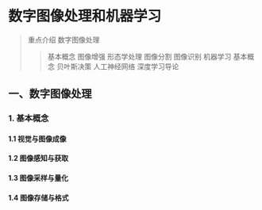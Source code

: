 # 数字图像处理和机器学习
> 重点介绍
> 数字图像处理
>> 基本概念
>> 图像增强
>> 形态学处理
>> 图像分割
>> 图像识别
> 机器学习
>> 基本概念
>> 贝叶斯决策
>> 人工神经网络
>> 深度学习导论

## 一、数字图像处理
### 1. 基本概念
#### 1.1 视觉与图像成像
#### 1.2 图像感知与获取
#### 1.3 图像采样与量化
#### 1.4 图像存储与格式



















